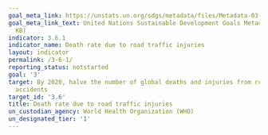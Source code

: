 ```yaml
---
goal_meta_link: https://unstats.un.org/sdgs/metadata/files/Metadata-03-06-01.pdf
goal_meta_link_text: United Nations Sustainable Development Goals Metadata (PDF 213
  KB)
indicator: 3.6.1
indicator_name: Death rate due to road traffic injuries
layout: indicator
permalink: /3-6-1/
reporting_status: notstarted
goal: '3'
target: By 2020, halve the number of global deaths and injuries from road traffic
  accidents
target_id: '3.6'
title: Death rate due to road traffic injuries
un_custodian_agency: World Health Organization (WHO)
un_designated_tier: '1'
---
```

